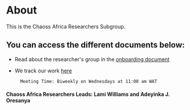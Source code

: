 # About
This is the Chaoss Africa Researchers Subgroup. 

## You can access the different documents below:
- Read about the researcher's group in the [onboarding document](https://docs.google.com/document/d/1uAWrbeKoV82xrgVCkh-67VE4PYh9BsW4Y6gRFVkhnAo/edit#heading=h.ig1n5k2k62sv)

- We track our work [here](https://docs.google.com/document/d/1qpp2SSPS9eo5X_LTsmclG5O4nLpxqRwOagmgiOF2hPQ/edit)

		Meeting Time: Biweekly on Wednesdays at 11:00 am WAT 

#### Chaoss Africa Researchers Leads: **Lami Williams and Adeyinka J. Oresanya**
